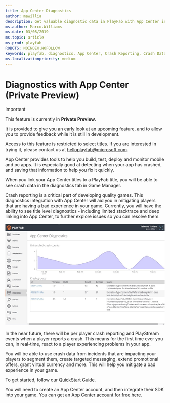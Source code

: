 ```yaml
---
title: App Center Diagnostics
author: mawillia
description: Get valuable diagnostic data in PlayFab with App Center integration
ms.author: Marco.Williams
ms.date: 03/08/2019
ms.topic: article
ms.prod: playfab
ROBOTS: NOINDEX,NOFOLLOW
keywords: playfab, diagnostics, App Center, Crash Reporting, Crash Data
ms.localizationpriority: medium
---
```


# Diagnostics with App Center (Private Preview)

> [!IMPORTANT]
> This feature is currently in **Private Preview**.  
>
> It is provided to give you an early look at an upcoming feature, and to allow you to provide feedback while it is still in development.  
>
> Access to this feature is restricted to select titles. If you are interested in trying it, please contact us at [helloplayfab@microsoft.com](mailto:helloplayfab@microsoft.com).

App Center provides tools to help you build, test, deploy and monitor mobile and pc apps. It is especially good at detecting when your app has crashed, and saving that information to help you fix it quickly.

When you link your App Center titles to a PlayFab title, you will be able to see crash data in the diagnostics tab in Game Manager.

Crash reporting is a critical part of developing quality games. This diagnostics integration with App Center will aid you in mitigating players that are having a bad experience in your game. Currently, you will have the ability to see title level diagnostics - including limited stacktrace and deep linking into App Center, to further explore issues so you can resolve them.

![App Center Dashboard Image](media/appcenter_gm_dash.png)

In the near future, there will be per player crash reporting and PlayStream events when a player reports a crash. This means for the first time ever you can, in real-time, react to a player experiencing problems in your app.

You will be able to use crash data from incidents that are impacting your players to segment them, create targeted messaging, extend promotional offers, grant virtual currency and more. This will help you mitigate a bad experience in your game.

To get started, follow our [QuickStart Guide](quickstart.md).

You will need to create an App Center account, and then integrate their SDK into your game. You can get an [App Center account for free here](https://appcenter.ms/create-account?referrer=playfab).
